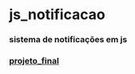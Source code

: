# js_notificacao
### sistema de notificações em js
### [projeto_final](https://hugoresende27.github.io/js_notificacao/)